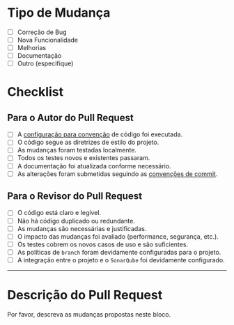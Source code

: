 # Tipo de Mudança

- [ ] Correção de Bug
- [ ] Nova Funcionalidade
- [ ] Melhorias
- [ ] Documentação
- [ ] Outro (especifique)

# Checklist

## Para o Autor do Pull Request

- [ ] A [configuração para convenção](https://dev.azure.com/brazil-it-cat-com/Cybersecurity/_wiki/wikis/Cybersecurity.wiki/1211/EditorConfig) de código foi executada.
- [ ] O código segue as diretrizes de estilo do projeto.
- [ ] As mudanças foram testadas localmente.
- [ ] Todos os testes novos e existentes passaram.
- [ ] A documentação foi atualizada conforme necessário.
- [ ] As alterações foram submetidas seguindo as [convenções de commit](https://dev.azure.com/brazil-it-cat-com/Cybersecurity/_wiki/wikis/Cybersecurity.wiki/1216/Conventional-Commits).

## Para o Revisor do Pull Request

- [ ] O código está claro e legível.
- [ ] Não há código duplicado ou redundante.
- [ ] As mudanças são necessárias e justificadas.
- [ ] O impacto das mudanças foi avaliado (performance, segurança, etc.).
- [ ] Os testes cobrem os novos casos de uso e são suficientes.
- [ ] As políticas de `branch` foram devidamente configuradas para o projeto.
- [ ] A integração entre o projeto e o `SonarQube` foi devidamente configurado.

---

# Descrição do Pull Request

Por favor, descreva as mudanças propostas neste bloco.
